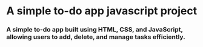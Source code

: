 # A simple to-do app javascript project

### A simple to-do app built using HTML, CSS, and JavaScript, allowing users to add, delete, and manage tasks efficiently.